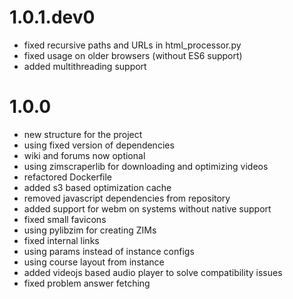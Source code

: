 # 1.0.1.dev0

- fixed recursive paths and URLs in html_processor.py
- fixed usage on older browsers (without ES6 support)
- added multithreading support

# 1.0.0

- new structure for the project
- using fixed version of dependencies
- wiki and forums now optional
- using zimscraperlib for downloading and optimizing videos
- refactored Dockerfile
- added s3 based optimization cache
- removed javascript dependencies from repository
- added support for webm on systems without native support
- fixed small favicons
- using pylibzim for creating ZIMs
- fixed internal links
- using params instead of instance configs
- using course layout from instance
- added videojs based audio player to solve compatibility issues
- fixed problem answer fetching
